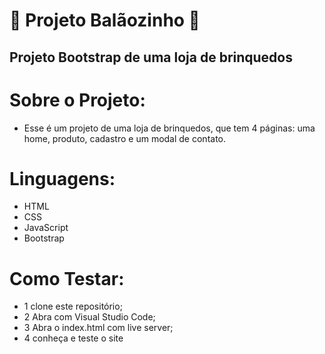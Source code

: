 # 🎈 Projeto Balãozinho 🎈
## Projeto Bootstrap de uma loja de brinquedos

# Sobre o Projeto:
- Esse é um projeto de uma loja de brinquedos, que tem 4 páginas: uma home, produto, cadastro e um modal de contato.

# Linguagens:
- HTML
- CSS
- JavaScript
- Bootstrap

# Como Testar:
- 1 clone este repositório;
- 2 Abra com Visual Studio Code;
- 3 Abra o index.html com live server;
- 4 conheça e teste o site
